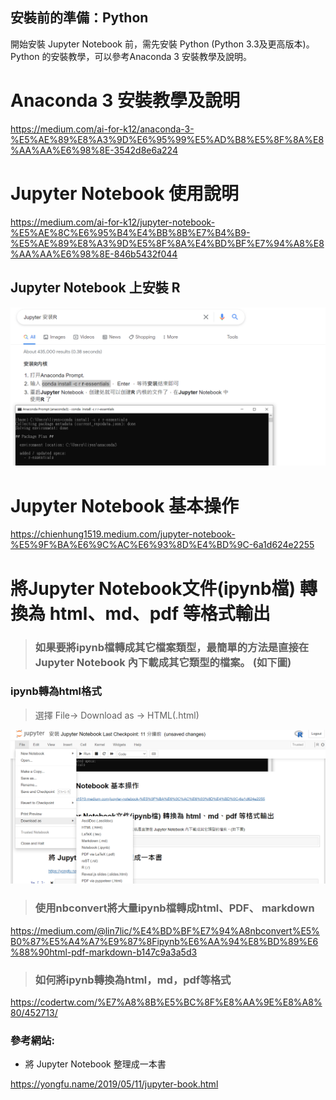 ## 安裝前的準備：Python 
開始安裝 Jupyter Notebook 前，需先安裝 Python (Python 3.3及更高版本)。Python 的安裝教學，可以參考Anaconda 3 安裝教學及說明。

# Anaconda 3 安裝教學及說明

https://medium.com/ai-for-k12/anaconda-3-%E5%AE%89%E8%A3%9D%E6%95%99%E5%AD%B8%E5%8F%8A%E8%AA%AA%E6%98%8E-3542d8e6a224

# Jupyter Notebook 使用說明

https://medium.com/ai-for-k12/jupyter-notebook-%E5%AE%8C%E6%95%B4%E4%BB%8B%E7%B4%B9-%E5%AE%89%E8%A3%9D%E5%8F%8A%E4%BD%BF%E7%94%A8%E8%AA%AA%E6%98%8E-846b5432f044

## Jupyter Notebook 上安裝 R 

<img  src="images/Install_Jupyter_Notebook_pic1.png" >

# Jupyter Notebook 基本操作

https://chienhung1519.medium.com/jupyter-notebook-%E5%9F%BA%E6%9C%AC%E6%93%8D%E4%BD%9C-6a1d624e2255

# 將Jupyter Notebook文件(ipynb檔) 轉換為 html、md、pdf 等格式輸出

> ### 如果要將ipynb檔轉成其它檔案類型，最簡單的方法是直接在 Jupyter Notebook 內下載成其它類型的檔案。 (如下圖) 


### ipynb轉為html格式

 >  選擇 File-> Download as -> HTML(.html)
  

<img  src="images/Install_Jupyter_Notebook_pic2.png" >

> ### 使用nbconvert將大量ipynb檔轉成html、PDF、 markdown 
https://medium.com/@lin7lic/%E4%BD%BF%E7%94%A8nbconvert%E5%B0%87%E5%A4%A7%E9%87%8Fipynb%E6%AA%94%E8%BD%89%E6%88%90html-pdf-markdown-b147c9a3a5d3

> ### 如何將ipynb轉換為html，md，pdf等格式
https://codertw.com/%E7%A8%8B%E5%BC%8F%E8%AA%9E%E8%A8%80/452713/

### 參考網站:

* 將 Jupyter Notebook 整理成一本書

https://yongfu.name/2019/05/11/jupyter-book.html


